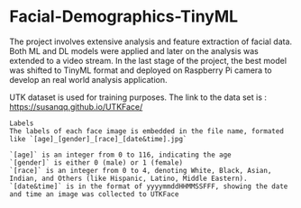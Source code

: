 # Facial-Demographics-TinyML
The project involves extensive analysis and feature extraction of facial data. Both ML and DL models were applied and later on the analysis was extended to a video stream. In the last stage of the project, the best model was shifted to TinyML format and deployed on Raspberry Pi camera to develop an real world analysis application. 

UTK dataset is used for training purposes. The link to the data set is : https://susanqq.github.io/UTKFace/ 
```
Labels
The labels of each face image is embedded in the file name, formated like `[age]_[gender]_[race]_[date&time].jpg`

`[age]` is an integer from 0 to 116, indicating the age
`[gender]` is either 0 (male) or 1 (female)
`[race]` is an integer from 0 to 4, denoting White, Black, Asian, Indian, and Others (like Hispanic, Latino, Middle Eastern).
`[date&time]` is in the format of yyyymmddHHMMSSFFF, showing the date and time an image was collected to UTKFace
```
